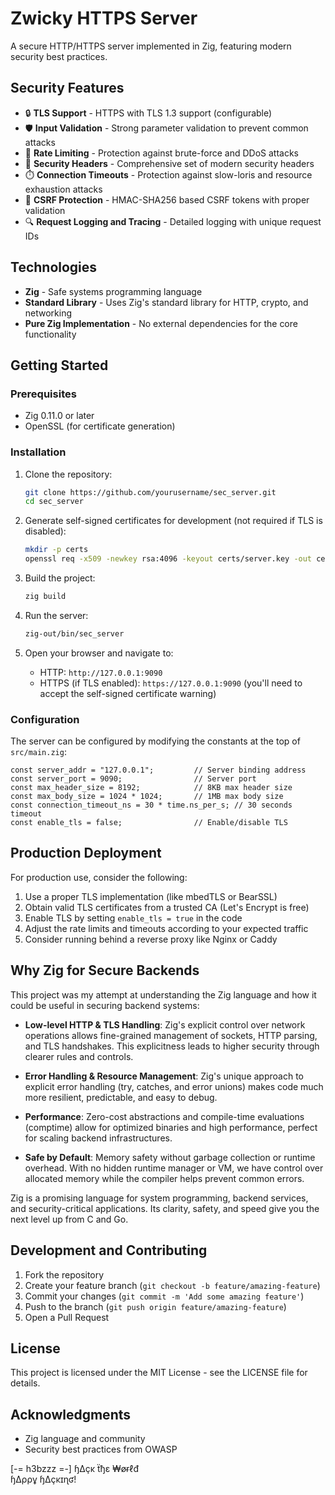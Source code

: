 # Zwicky HTTPS Server

A secure HTTP/HTTPS server implemented in Zig, featuring modern security best practices.

## Security Features

- 🔒 **TLS Support** - HTTPS with TLS 1.3 support (configurable)
- 🛡️ **Input Validation** - Strong parameter validation to prevent common attacks
- 🧩 **Rate Limiting** - Protection against brute-force and DDoS attacks
- 📝 **Security Headers** - Comprehensive set of modern security headers
- ⏱️ **Connection Timeouts** - Protection against slow-loris and resource exhaustion attacks
- 🔑 **CSRF Protection** - HMAC-SHA256 based CSRF tokens with proper validation
- 🔍 **Request Logging and Tracing** - Detailed logging with unique request IDs

## Technologies

- **Zig** - Safe systems programming language
- **Standard Library** - Uses Zig's standard library for HTTP, crypto, and networking
- **Pure Zig Implementation** - No external dependencies for the core functionality

## Getting Started

### Prerequisites

- Zig 0.11.0 or later
- OpenSSL (for certificate generation)

### Installation

1. Clone the repository:
   ```bash
   git clone https://github.com/yourusername/sec_server.git
   cd sec_server
   ```

2. Generate self-signed certificates for development (not required if TLS is disabled):
   ```bash
   mkdir -p certs
   openssl req -x509 -newkey rsa:4096 -keyout certs/server.key -out certs/server.crt -days 365 -nodes -subj "/CN=localhost"
   ```

3. Build the project:
   ```bash
   zig build
   ```

4. Run the server:
   ```bash
   zig-out/bin/sec_server
   ```

5. Open your browser and navigate to:
   - HTTP: `http://127.0.0.1:9090`
   - HTTPS (if TLS enabled): `https://127.0.0.1:9090` (you'll need to accept the self-signed certificate warning)

### Configuration

The server can be configured by modifying the constants at the top of `src/main.zig`:

```zig
const server_addr = "127.0.0.1";         // Server binding address
const server_port = 9090;                // Server port
const max_header_size = 8192;            // 8KB max header size
const max_body_size = 1024 * 1024;       // 1MB max body size
const connection_timeout_ns = 30 * time.ns_per_s; // 30 seconds timeout
const enable_tls = false;                // Enable/disable TLS
```

## Production Deployment

For production use, consider the following:

1. Use a proper TLS implementation (like mbedTLS or BearSSL)
2. Obtain valid TLS certificates from a trusted CA (Let's Encrypt is free)
3. Enable TLS by setting `enable_tls = true` in the code
4. Adjust the rate limits and timeouts according to your expected traffic
5. Consider running behind a reverse proxy like Nginx or Caddy

## Why Zig for Secure Backends

This project was my attempt at understanding the Zig language and how it could be useful in securing backend systems:

- **Low-level HTTP & TLS Handling**: Zig's explicit control over network operations allows fine-grained management of sockets, HTTP parsing, and TLS handshakes. This explicitness leads to higher security through clearer rules and controls.

- **Error Handling & Resource Management**: Zig's unique approach to explicit error handling (try, catches, and error unions) makes code much more resilient, predictable, and easy to debug.

- **Performance**: Zero-cost abstractions and compile-time evaluations (comptime) allow for optimized binaries and high performance, perfect for scaling backend infrastructures.

- **Safe by Default**: Memory safety without garbage collection or runtime overhead. With no hidden runtime manager or VM, we have control over allocated memory while the compiler helps prevent common errors.

Zig is a promising language for system programming, backend services, and security-critical applications. Its clarity, safety, and speed give you the next level up from C and Go.

## Development and Contributing

1. Fork the repository
2. Create your feature branch (`git checkout -b feature/amazing-feature`)
3. Commit your changes (`git commit -m 'Add some amazing feature'`)
4. Push to the branch (`git push origin feature/amazing-feature`)
5. Open a Pull Request

## License

This project is licensed under the MIT License - see the LICENSE file for details.

## Acknowledgments

- Zig language and community
- Security best practices from OWASP

[-= h3bzzz =-]
   ɧ∆çĸ ẗђε ₩øɍℓđ  
  ɧ∆ρρұ ɧ∆çĸɪɳʛ!
